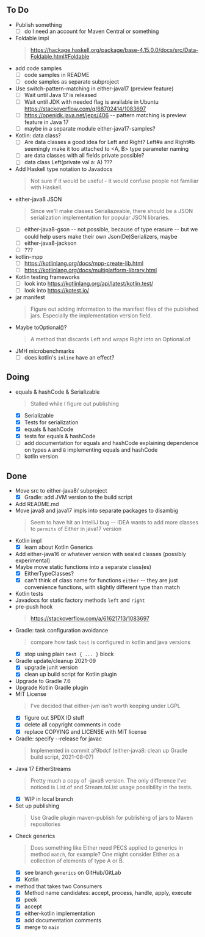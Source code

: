 ## To Do

- Publish something
    * [ ] do I need an account for Maven Central or something
- Foldable impl
    > https://hackage.haskell.org/package/base-4.15.0.0/docs/src/Data-Foldable.html#Foldable
- add code samples
    * [ ] code samples in README
    * [ ] code samples as separate subproject
- Use switch-pattern-matching in either-java17 (preview feature)
    * [ ] Wait until Java 17 is released
    * [ ] Wait until JDK with needed flag is available in Ubuntu https://stackoverflow.com/q/68702414/1083697
    * [ ] https://openjdk.java.net/jeps/406 -- pattern matching is preview feature in Java 17
    * [ ] maybe in a separate module either-java17-samples?
- Kotlin: data class?
    * [ ] Are data classes a good idea for Left and Right? Left#a and Right#b seemingly make it too attached to <A, B> type parameter naming
    * [ ] are data classes with all fields private  possible?
    * [ ] data class Left(private val a: A) ???
- Add Haskell type notation to Javadocs
    > Not sure if it would be useful - it would confuse people not familiar with Haskell.
- either-java8 JSON
    > Since we'll make classes Serialiazeable, there should be a JSON serialization implementation for popular JSON libraries.
    * [ ] either-java8-gson -- not possible, because of type erasure -- but we could help users make their own Json(De)Serializers, maybe
    * [ ] either-java8-jackson
    * [ ] ???
- kotlin-mpp
    * [ ] https://kotlinlang.org/docs/mpp-create-lib.html
    * [ ] https://kotlinlang.org/docs/multiplatform-library.html
- Kotlin testing frameworks
    * [ ] look into https://kotlinlang.org/api/latest/kotlin.test/
    * [ ] look into https://kotest.io/
- jar manifest
    > Figure out adding information to the manifest files of the published jars. Especially the implementation version field.
- Maybe toOptional()?
    > A method that discards Left and wraps Right into an Optional.of
- JMH microbenchmarks
    * [ ] does kotlin's `inline` have an effect?

## Doing

- equals & hashCode & Serializable
    > Stalled while I figure out publishing
    * [x] Serializable
    * [x] Tests for serialization
    * [x] equals & hashCode
    * [x] tests for equals & hashCode
    * [ ] add documentation for equals and hashCode explaining dependence on types `A` and `B` implementing equals and hashCode
    * [ ] kotlin version

## Done

- Move src to either-java8/ subproject
    * [x] Gradle: add JVM version to the build script
- Add README.md
- Move java8 and java17 impls into separate packages to disambig
    > Seem to have hit an IntelliJ bug -- IDEA wants to add more classes to `permits` of Either in java17 version
- Kotlin impl
    * [x] learn about Kotlin Generics
- Add either-java16 or whatever version with sealed classes (possibly experimental)
- Maybe move static functions into a separate class(es)
    * [x] EitherTypeClasses?
    * [x] can't think of class name for functions `either` -- they are just convenience functions, with slightly different type than match
- Kotlin tests
- Javadocs for static factory methods `left` and `right`
- pre-push hook
    > https://stackoverflow.com/a/61621713/1083697
- Gradle: task configuration avoidance
    > compare how task `test` is configured in kotlin and java versions
    * [x] stop using plain `test { ... }` block
- Gradle update/cleanup 2021-09
    * [x] upgrade junit version
    * [x] clean up build script for Kotlin plugin
- Upgrade to Gradle 7.6
- Upgrade Kotlin Gradle plugin
- MIT License
    > I've decided that either-jvm isn't worth keeping under LGPL
    * [x] figure out SPDX ID stuff
    * [x] delete all copyright comments in code
    * [x] replace COPYING and LICENSE with MIT license
- Gradle: specify --release for javac
    > Implemented in commit af9bdcf (either-java8: clean up Gradle build script, 2021-08-07)
- Java 17 EitherStreams
    > Pretty much a copy of -java8 version. The only difference I've noticed is List.of and Stream.toList usage possibility in the tests.
    * [x] WIP in local branch
- Set up publishing
    > Use Gradle plugin maven-publish for publishing of jars to Maven repositories
- Check generics
    > Does something like Either need PECS applied to generics in method `match`, for example? One might consider Either as a collection of elements of type A or B.
    * [x] see branch `generics` on GitHub/GitLab
    * [x] Kotlin
- method that takes two Consumers
    * [x] Method name candidates: accept, process, handle, apply, execute
    * [x] peek
    * [x] accept
    * [x] either-kotlin implementation
    * [x] add documentation comments
    * [x] merge to `main`
